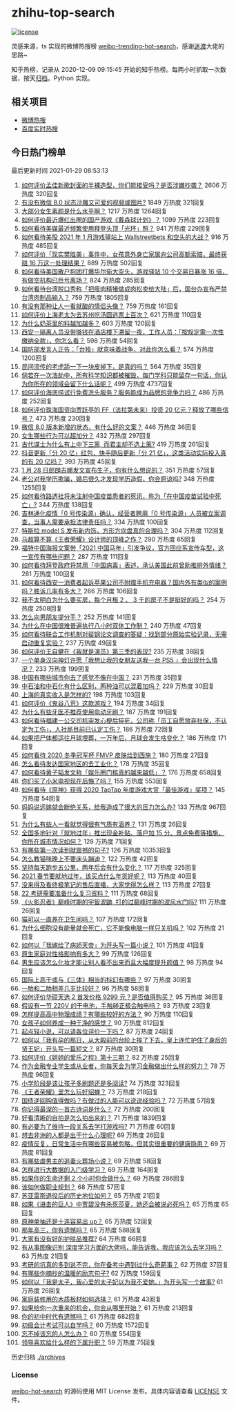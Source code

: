 # zhihu-top-search

[![license](https://img.shields.io/github/license/Arrackisarookie/zhihu-top-search)](https://github.com/Arrackisarookie/zhihu-top-search/blob/master/LICENSE)

灵感来源，ts 实现的微博热搜榜 [weibo-trending-hot-search](https://github.com/justjavac/weibo-trending-hot-search)，感谢[迷渡](https://github.com/justjavac)大佬的思路~

知乎热榜，记录从 2020-12-09 09:15:45 开始的知乎热榜。每两小时抓取一次数据，按天[归档](./archives)。Python 实现。

## 相关项目
+ [微博热搜](https://github.com/Arrackisarookie/weibo-hot-search)
+ [百度实时热搜](https://github.com/Arrackisarookie/baidu-hot-search)

## 今日热门榜单

<!-- Rank Begin -->

最后更新时间 2021-01-29 08:53:13

1. [如何评价孟佳新歌封面的半裸造型，你们能接受吗？是否涉嫌抄袭？](https://www.zhihu.com/question/441630051) 2606 万热度 320回复
1. [有没有微信 8.0 状态沙雕又可爱的视频或图片?](https://www.zhihu.com/question/441253090) 1849 万热度 321回复
1. [大部分女生素颜是什么水平啊？](https://www.zhihu.com/question/397929197) 1217 万热度 1264回复
1. [如何评价最近爆红出圈的国产游戏《戴森球计划》？](https://www.zhihu.com/question/423211989) 1099 万热度 223回复
1. [如何看待美媒最近频繁使用拜登头顶「光环」照？](https://www.zhihu.com/question/441616921) 941 万热度 229回复
1. [如何看待美股 2021 年 1 月游戏驿站上 Wallstreetbets 和空头的大战？](https://www.zhihu.com/question/441216506) 916 万热度 485回复
1. [如何评价「现实樊胜美」事件中，女孩意外身亡家属向公司高额索赔，最终获赔 16 万这一处理结果？](https://www.zhihu.com/question/441359694) 889 万热度 502回复
1. [如何看待美国散户抱团打爆华尔街大空头，游戏驿站 10 个交易日暴涨 16 倍，有做空机构已巨亏离场？](https://www.zhihu.com/question/441605142) 824 万热度 285回复
1. [如何看待台湾脱口秀称「把瘦肉精猪做成肉松卖给大陆」后，国台办宣布严禁台湾肉制品输入？](https://www.zhihu.com/question/441439053) 759 万热度 1805回复
1. [有没有那种让人一看就酸的情侣头像？](https://www.zhihu.com/question/432753689) 759 万热度 161回复
1. [如何评价上海老太为去苏州吃汤圆逃票上百次？](https://www.zhihu.com/question/441465968) 621 万热度 110回复
1. [为什么奶茶里的料越加越多？](https://www.zhihu.com/question/435709314) 603 万热度 120回复
1. [西安一隔离人员没带够钱在酒店楼下滞留一夜，工作人员：「按规定需一次性缴纳全款」，你怎么看？](https://www.zhihu.com/question/441416399) 598 万热度 54回复
1. [国防部发言人正告：「台独」就意味着战争，对此你怎么看？](https://www.zhihu.com/question/441675150) 574 万热度 1200回复
1. [民间流传的老虎舔一下一块皮掉下，是真的吗？](https://www.zhihu.com/question/440186147) 564 万热度 35回复
1. [倘若在一次浩劫中，所有科学知识都被摧毁，每门学科只能留存一句话，你认为你所在的领域会留下什么话呢？](https://www.zhihu.com/question/411131127) 499 万热度 4737回复
1. [如何评价海底捞试行免费洗头服务？服务能成为品牌的竞争力吗？](https://www.zhihu.com/question/441461715) 486 万热度 252回复
1. [如何评价珠海国资向贾跃亭的 FF（法拉第未来）投资 20 亿元？释放了哪些信号？](https://www.zhihu.com/question/441397631) 473 万热度 230回复
1. [微信 8.0 版本新增的状态，有什么好的文案？](https://www.zhihu.com/question/440539117) 446 万热度 36回复
1. [女生哪些行为可以超加分？](https://www.zhihu.com/question/440624376) 432 万热度 297回复
1. [古代谋士为什么有上中下三策, 而君主却不选上策?](https://www.zhihu.com/question/441374666) 419 万热度 261回复
1. [抖音更新「分 20 亿」红包，快手随后更新「分 21 亿」，这类活动实际投入真的有 20 亿吗？](https://www.zhihu.com/question/441453090) 393 万热度 45回复
1. [1 月 28 日郎朗吉娜发文宣布生子，你有什么想说的？](https://www.zhihu.com/question/441716137) 351 万热度 57回复
1. [老公对我学历欺骗，婚后很久才发现学历造假，你会原谅吗?](https://www.zhihu.com/question/347657075) 348 万热度 1255回复
1. [如何看待路透社将未注射中国疫苗患者的死讯，称为「在中国疫苗试验中死亡」?](https://www.zhihu.com/question/441612344) 344 万热度 138回复
1. [吉林通化疫情「0 号传染源」确认，经营者聘用「0 号传染源」人员被立案调查，当事人需要承担法律责任吗？](https://www.zhihu.com/question/441649751) 334 万热度 100回复
1. [特斯拉 model S 发布新内饰，方形方向盘真的合理吗？](https://www.zhihu.com/question/441606052) 304 万热度 112回复
1. [马超算不算《王者荣耀》设计师的顶峰之作？](https://www.zhihu.com/question/406602884) 290 万热度 65回复
1. [福特中国海报文案带「2021 中国马年」引发争议，官方回应系宣传车型，这一宣传有哪些问题？](https://www.zhihu.com/question/441665170) 287 万热度 111回复
1. [如何看待拜登政府将禁用「中国病毒」表述，承认美国此前曾助推排外情绪？](https://www.zhihu.com/question/441439939) 281 万热度 100回复
1. [如何看待西安一消费者起诉苹果公司不附赠手机充电器？国内外有类似的案例吗？胜诉几率有多大？](https://www.zhihu.com/question/441619372) 266 万热度 106回复
1. [我不太明白为什么要买房，每个月租 2 、 3 千的房子不是挺好的吗？](https://www.zhihu.com/question/437461534) 254 万热度 2508回复
1. [怎么向男朋友提分手？](https://www.zhihu.com/question/327222167) 252 万热度 141回复
1. [为什么在中国很难普遍执行八小时双休工作制？](https://www.zhihu.com/question/441330415) 240 万热度 47回复
1. [如何看待联合工作机制对裴钢论文调查的答疑：找到部分原始实验记录，无需启动重复实验？](https://www.zhihu.com/question/441750359) 237 万热度 49回复
1. [如何评价王自健在《我就是演员》第三季的表现?](https://www.zhihu.com/question/434577571) 235 万热度 38回复
1. [一个单身汉向神灯许愿「我想让我的女朋友送我一台 PS5 」会出现什么情况？](https://www.zhihu.com/question/441177338) 233 万热度 199回复
1. [中国有哪些城市你去了感觉不像在中国？](https://www.zhihu.com/question/441522495) 231 万热度 35回复
1. [中石油和中石化有什么区别，两种油可以混着加吗？](https://www.zhihu.com/question/349457216) 229 万热度 30回复
1. [上海的真实收入是怎样的?](https://www.zhihu.com/question/35101882) 198 万热度 103回复
1. [如何评价《鬼谷八荒》这款游戏？](https://www.zhihu.com/question/441544416) 194 万热度 34回复
1. [为什么有些牙医不推荐使用电动牙刷？](https://www.zhihu.com/question/364359077) 187 万热度 191回复
1. [如何看待福建一公交司机突发心梗后猝死，公司称「员工自愿放弃社保，不认定为工伤」，人社局目前已认定工伤？](https://www.zhihu.com/question/441617755) 186 万热度 72回复
1. [如果把尸体都运往月球埋葬，一万年后，月球会发生啥变化？](https://www.zhihu.com/question/434110772) 186 万热度 171回复
1. [如何看待 2020 冬季冠军杯 FMVP 皮肤给到西施？](https://www.zhihu.com/question/441497175) 180 万热度 27回复
1. [怎么看待发达国家地区的去工业化？](https://www.zhihu.com/question/440112836) 178 万热度 35回复
1. [如何看待黄子韬发文称「娱乐圈门槛真的越来越低」？](https://www.zhihu.com/question/441492754) 176 万热度 658回复
1. [你们买了小米电视现在后悔了吗？](https://www.zhihu.com/question/395770084) 155 万热度 553回复
1. [如何看待《原神》获得 2020 TapTap 年度游戏大赏「最佳游戏」奖项？](https://www.zhihu.com/question/441707802) 145 万热度 54回复
1. [妈妈说远嫁就会断绝关系，给我造成了很大的压力怎么办?](https://www.zhihu.com/question/430789524) 133 万热度 967回复
1. [为什么有些人一看就觉得很有气质有涵养？](https://www.zhihu.com/question/283957149) 131 万热度 26回复
1. [全国多地针对「就地过年」推出现金补贴、落户加 15 分、景点免费等措施，你所在城市情况如何？](https://www.zhihu.com/question/441471973) 128 万热度 71回复
1. [有哪些第一次读到就震撼的句子?](https://www.zhihu.com/question/328988589) 126 万热度 10353回复
1. [怎么教猫咪晚上不要床头蹦迪？](https://www.zhihu.com/question/440770837) 122 万热度 42回复
1. [坚持每天跑步五公里，两年后会有什么变化？](https://www.zhihu.com/question/418315082) 117 万热度 325回复
1. [2021 春节要就地过年，该买点什么年货好呢？](https://www.zhihu.com/question/441111150) 113 万热度 40回复
1. [没来得及看终极笔记的售后直播，大家觉得怎么样？](https://www.zhihu.com/question/441580139) 113 万热度 27回复
1. [22 考研需要准备什么复习资料？](https://www.zhihu.com/question/420570846) 111 万热度 68回复
1. [《火影忍者》巅峰时期的宇智波鼬, 打的过巅峰时期的波风水门吗?](https://www.zhihu.com/question/441235998) 111 万热度 26回复
1. [猫可以一直养在卫生间吗？](https://www.zhihu.com/question/439219924) 107 万热度 172回复
1. [为什么细胞没有能量就会死亡，它不能像电脑一样只关机吗？](https://www.zhihu.com/question/441076083) 102 万热度 21回复
1. [如何以「我嫁给了病娇天帝」为开头写一篇小说？](https://www.zhihu.com/question/430611077) 101 万热度 41回复
1. [原生家庭对性格影响有多大？](https://www.zhihu.com/question/441181610) 99 万热度 126回复
1. [男生应该怎么化妆才能让别人看不出来而且大幅度提升颜值？](https://www.zhihu.com/question/29712127) 98 万热度 94回复
1. [国际上高于或与《三体》相当的科幻有哪些？](https://www.zhihu.com/question/441182628) 97 万热度 30回复
1. [一胎和二胎相差几岁比较好？](https://www.zhihu.com/question/440730945) 96 万热度 58回复
1. [如何评价华硕天选 2 首发价格 9299 元？是否值得购买？](https://www.zhihu.com/question/441264227) 95 万热度 36回复
1. [假设有一节 220V 的干电池，手触碰正极会触电吗？](https://www.zhihu.com/question/20855154) 93 万热度 23回复
1. [怎样提高高中物理成绩？有哪些较好的方法？](https://www.zhihu.com/question/20300295) 90 万热度 110回复
1. [女孩子如何养成一种干净的感觉？](https://www.zhihu.com/question/314591554) 90 万热度 812回复
1. [起点轻小说，可以请各位评价一下吗？](https://www.zhihu.com/question/441171007) 87 万热度 24回复
1. [如何以「我有孕的那日，从大殿前的台阶上摔了下去，皇上连忙护住了身后的贤王妃」开头写一篇短文？](https://www.zhihu.com/question/424583928) 87 万热度 30回复
1. [如何评价《姐姐的爱乐之程》第十三期？](https://www.zhihu.com/question/441501689) 82 万热度 25回复
1. [作为金融专业学生或从业者，你每天会为学习金融做出什么样的努力？](https://www.zhihu.com/question/28141300) 78 万热度 96回复
1. [小学阶段是该让孩子多刷题还是多阅读?](https://www.zhihu.com/question/387030054) 74 万热度 323回复
1. [《王者荣耀》里怎么玩好貂蝉？](https://www.zhihu.com/question/49259933) 73 万热度 218回复
1. [国债逆回购值得做吗？有做过的人能可以说说经验吗？](https://www.zhihu.com/question/21861939) 72 万热度 57回复
1. [你记得最深的一首古诗词是什么？](https://www.zhihu.com/question/440629210) 72 万热度 200回复
1. [好看清晰的自拍是怎么拍出来的？](https://www.zhihu.com/question/267598322) 71 万热度 1839回复
1. [有必要为了维持一段关系去学打游戏吗?](https://www.zhihu.com/question/440873641) 71 万热度 60回复
1. [想去非洲的人都是出于什么心理呢?](https://www.zhihu.com/question/366310959) 69 万热度 26回复
1. [疫情反复，日常生活中有哪些容易被忽略，但其实很重要的健康隐患？](https://www.zhihu.com/question/440677584) 69 万热度 81回复
1. [有哪些虐男主的追妻火葬场小说？](https://www.zhihu.com/question/357318816) 69 万热度 58回复
1. [怎样进行大数据的入门级学习？](https://www.zhihu.com/question/24761255) 69 万热度 164回复
1. [如果你的生命还剩 2 个小时你会做什么？](https://www.zhihu.com/question/316418398) 69 万热度 286回复
1. [该如何做职业规划？](https://www.zhihu.com/question/28100265) 68 万热度 57回复
1. [苏亚雷斯退役后的历史地位如何？](https://www.zhihu.com/question/382010119) 65 万热度 21回复
1. [如果《进击的巨人》中贾碧没有杀死莎夏，她还会被说必死吗？](https://www.zhihu.com/question/434832982) 65 万热度 65回复
1. [原神单抽还是十连容易出 up？](https://www.zhihu.com/question/439745553) 65 万热度 52回复
1. [那年高三，你有遗憾吗？](https://www.zhihu.com/question/440871135) 65 万热度 588回复
1. [大家有没有好的护肤品推荐?](https://www.zhihu.com/question/322372687) 64 万热度 66回复
1. [有从事图像识别 深度学习方面的大佬吗，能告诉我，我应该怎么去学习吗？](https://www.zhihu.com/question/427704119) 63 万热度 21回复
1. [考研的坑真的多到说不完，你在备考中遇到过什么奇葩事？](https://www.zhihu.com/question/438988981) 62 万热度 37回复
1. [有哪些你摘抄的温暖的励志句子?](https://www.zhihu.com/question/435739334) 62 万热度 159回复
1. [如何以「我是太子，我心爱的太子妃以为我不爱她。」为开头写一个故事?](https://www.zhihu.com/question/436928870) 61 万热度 26回复
1. [家庭装修用的木质板材如何选择？](https://www.zhihu.com/question/20670917) 61 万热度 43回复
1. [如果给你一次重来的机会，你会从哪里开始？](https://www.zhihu.com/question/440803954) 61 万热度 213回复
1. [你的初中时代有遗憾吗？](https://www.zhihu.com/question/440022838) 61 万热度 682回复
1. [初级会计考试可以自学吗？](https://www.zhihu.com/question/35450779) 60 万热度 1572回复
1. [忘不掉该忘的人怎么办？](https://www.zhihu.com/question/433533781) 60 万热度 554回复
1. [领导喜欢给什么样的下属升职？](https://www.zhihu.com/question/344232081) 59 万热度 75回复
<!-- Rank End -->

历史归档 [./archives](./archives)

### License

[weibo-hot-search](https://github.com/Arrackisarookie/zhihu-top-search) 的源码使用 MIT License 发布。具体内容请查看 [LICENSE](./LICENSE) 文件。

